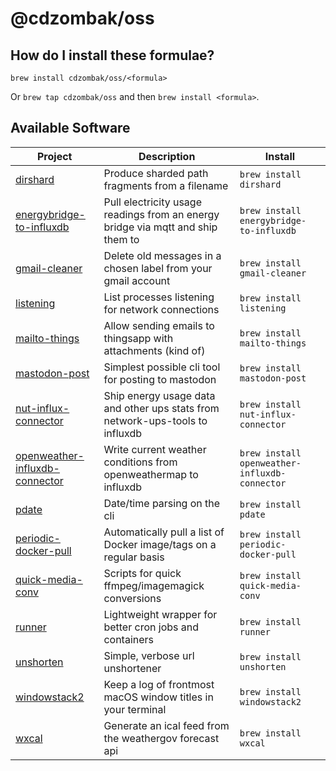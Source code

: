 # @cdzombak/oss

## How do I install these formulae?

`brew install cdzombak/oss/<formula>`

Or `brew tap cdzombak/oss` and then `brew install <formula>`.

## Available Software

<!-- project_table_start -->
| Project                                                                                      | Description                                                                     | Install                                       |
| -------------------------------------------------------------------------------------------- | ------------------------------------------------------------------------------- | --------------------------------------------- |
| [dirshard](https://github.com/cdzombak/dirshard)                                             | Produce sharded path fragments from a filename                                  | `brew install dirshard`                       |
| [energybridge-to-influxdb](https://github.com/cdzombak/energybridge_to_influxdb)             | Pull electricity usage readings from an energy bridge via mqtt and ship them to | `brew install energybridge-to-influxdb`       |
| [gmail-cleaner](https://github.com/cdzombak/gmail-cleaner)                                   | Delete old messages in a chosen label from your gmail account                   | `brew install gmail-cleaner`                  |
| [listening](https://github.com/cdzombak/listening)                                           | List processes listening for network connections                                | `brew install listening`                      |
| [mailto-things](https://github.com/cdzombak/mailto-things)                                   | Allow sending emails to thingsapp with attachments (kind of)                    | `brew install mailto-things`                  |
| [mastodon-post](https://github.com/cdzombak/mastodon-post)                                   | Simplest possible cli tool for posting to mastodon                              | `brew install mastodon-post`                  |
| [nut-influx-connector](https://github.com/cdzombak/nut_influx_connector)                     | Ship energy usage data and other ups stats from network-ups-tools to influxdb   | `brew install nut-influx-connector`           |
| [openweather-influxdb-connector](https://github.com/cdzombak/openweather-influxdb-connector) | Write current weather conditions from openweathermap to influxdb                | `brew install openweather-influxdb-connector` |
| [pdate](https://github.com/cdzombak/pdate)                                                   | Date/time parsing on the cli                                                    | `brew install pdate`                          |
| [periodic-docker-pull](https://github.com/cdzombak/periodic-docker-pull)                     | Automatically pull a list of Docker image/tags on a regular basis               | `brew install periodic-docker-pull`           |
| [quick-media-conv](https://github.com/cdzombak/quick-media-conv)                             | Scripts for quick ffmpeg/imagemagick conversions                                | `brew install quick-media-conv`               |
| [runner](https://github.com/cdzombak/runner)                                                 | Lightweight wrapper for better cron jobs and containers                         | `brew install runner`                         |
| [unshorten](https://github.com/cdzombak/unshorten)                                           | Simple, verbose url unshortener                                                 | `brew install unshorten`                      |
| [windowstack2](https://github.com/cdzombak/windowstack2)                                     | Keep a log of frontmost macOS window titles in your terminal                    | `brew install windowstack2`                   |
| [wxcal](https://github.com/cdzombak/wxcal)                                                   | Generate an ical feed from the weathergov forecast api                          | `brew install wxcal`                          |
<!-- project_table_end -->
